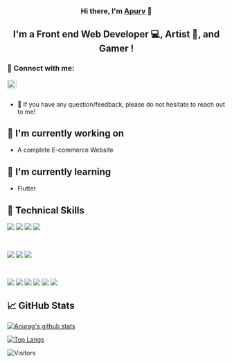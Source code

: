 

<h3 align="center">
Hi there, I'm <a href="" target="_blank" rel="noreferrer">Apurv</a> 👋
</h3>

<h2 align="center">
I'm a Front end Web Developer 💻, Artist 🎨, and Gamer !
</h2> 

### 🤝 Connect with me:


<a align="start" style="margin-left:20px" href="https://instagram.com/apurvagen"><img align="left" src="https://raw.githubusercontent.com/yushi1007/yushi1007/main/images/instagram.svg" alt="Yu Shi | Instagram" width="21px"/></a>

</br>
</br>

- 💬 If you have any question/feedback, please do not hesitate to reach out to me!

## 🔭 I'm currently working on

- A complete E-commerce Website

## 🌱 I'm currently learning

- Flutter

## 💼 Technical Skills

![](https://img.shields.io/badge/Code-React-informational?style=flat&logo=react&color=61DAFB)
![](https://img.shields.io/badge/Code-Redux-informational?style=flat&logo=Redux&color=764ABC)
![](https://img.shields.io/badge/Code-JavaScript-informational?style=flat&logo=JavaScript&color=F7DF1E)
![](https://img.shields.io/badge/Code-HTML5-informational?style=flat&logo=HTML5&color=E34F26)


</br>

![](https://img.shields.io/badge/Style-Bootstrap-informational?style=flat&logo=Bootstrap&color=7952B3)
![](https://img.shields.io/badge/Style-CSS3-informational?style=flat&logo=CSS3&color=1572B6)
![](https://img.shields.io/badge/Style-styled--components-informational?style=flat&logo=styled-components&color=DB7093)


</br>

![](https://img.shields.io/badge/Tools-Figma-informational?style=flat&logo=Figma&color=F24E1E)
![](https://img.shields.io/badge/Tools-NPM-informational?style=flat&logo=NPM&color=CB3837)
![](https://img.shields.io/badge/Tools-Heroku-informational?style=flat&logo=Heroku&color=430098)
![](https://img.shields.io/badge/Tools-Netlify-informational?style=flat&logo=netlify&color=00C7B7)
![](https://img.shields.io/badge/Tools-Git-informational?style=flat&logo=Git&color=F05032)
![](https://img.shields.io/badge/Tools-GitHub-informational?style=flat&logo=GitHub&color=181717)



## 📈 GitHub Stats 

[![Anurag's github stats](https://github-readme-stats.vercel.app/api?username=Apurvborhade)](https://github.com/Apurvborhade)

[![Top Langs](https://github-readme-stats.vercel.app/api/top-langs/?username=Apurvborhade&layout=compact)](https://github.com/Apurvborhade)

![Visitors](https://visitor-badge.glitch.me/badge?page_id=Apurvborhade.Apurvborhade)


